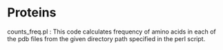 # Proteins
counts_freq.pl : This code calculates frequency of amino acids in each of the pdb files from the given directory path specified in the perl script.
